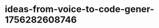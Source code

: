 # ideas-from-voice-to-code-gener-1756282608746
```json [ { "title": "Voice-Driven API Builder", "description": "أداة تتيح للمستخدمين إنشاء واجهات برمجة التطبيقات (APIs) من خلال الأوامر الصوتية، مما يسهل على المطورين إنشاء واجهات برمجة التطبيقات بسرعة.", "mvp_plan": "استخدام مكتبة تحويل الصوت إلى نص لإنشاء واجهة بسيطة، حيث يمكن للمستخدمين إدخال أوامر صوتية لتحديد نقاط النهاية، والمعلمات، وأنو...
